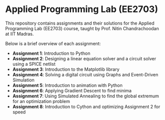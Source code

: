 # Applied Programming Lab (EE2703)

This repository contains assignments and their solutions for the Applied Programming Lab (EE2703) course, taught by Prof. Nitin Chandrachoodan at IIT Madras.

Below is a brief overview of each assignment:

- **Assignment 1**: Introduction to Python
- **Assignment 2**: Designing a linear equation solver and a circuit solver using a SPICE netlist
- **Assignment 3**: Introduction to the Matplotlib library
- **Assignment 4**: Solving a digital circuit using Graphs and Event-Driven Simulation
- **Assignment 5**: Introduction to animation with Python
- **Assignment 6**: Applying Gradient Descent to find minima
- **Assignment 7**: Using Simulated Annealing to find the global extremum for an optimization problem
- **Assignment 8**: Introduction to Cython and optimizing Assignment 2 for speed
